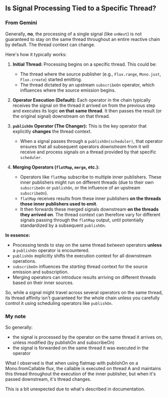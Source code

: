 




## Is Signal Processing Tied to a Specific Thread?



### From Gemini

Generally, **no**, the processing of a single signal (like `onNext`) is not guaranteed to stay on the same thread throughout an entire reactive chain by default. The thread context can change.

Here's how it typically works:

1.  **Initial Thread:** Processing begins on a specific thread. This could be:
    *   The thread where the source publisher (e.g., `Flux.range`, `Mono.just`, `Flux.create`) started emitting.
    *   The thread dictated by an upstream `subscribeOn` operator, which influences where the source emission begins.

2.  **Operator Execution (Default):** Each operator in the chain typically receives the signal on the thread it arrived on from the previous step and executes its logic **on that same thread**. It then passes the result (or the original signal) downstream on that thread.

3.  **`publishOn` Operator (The Changer):** This is the key operator that explicitly **changes** the thread context.
    *   When a signal passes through a `publishOn(scheduler)`, that operator ensures that all subsequent operators *downstream* from it will receive and process signals on a thread provided by that specific `scheduler`.

4.  **Merging Operators (`flatMap`, `merge`, etc.):**
    *   Operators like `flatMap` subscribe to multiple inner publishers. These inner publishers might run on different threads (due to their own `subscribeOn` or `publishOn`, or the influence of an upstream `subscribeOn`).
    *   `flatMap` receives results from these inner publishers **on the threads those inner publishers used to emit**.
    *   It then forwards these merged signals downstream **on the threads they arrived on**. The thread context can therefore vary for different signals passing through the `flatMap` output, until potentially standardized by a subsequent `publishOn`.

**In essence:**

*   Processing tends to stay on the same thread *between* operators **unless** a `publishOn` operator is encountered.
*   `publishOn` explicitly shifts the execution context for all downstream operations.
*   `subscribeOn` influences the *starting* thread context for the source emission and subscription.
*   Merging operators can introduce results arriving on different threads based on their inner sources.

So, while a signal might travel across several operators on the same thread, its thread affinity isn't guaranteed for the whole chain unless you carefully control it using scheduling operators like `publishOn`.

### My note

So generally:

* the signal is processed by the operator on the same thread it arrives on, unless modified (by publishOn and subscribeOn)
* the signal is forwarded on the same thread it was executed in the operator

What I observed is that when using flatmap with publishOn on a Mono.fromCallable flux, the callable is executed on thread A and maintains this thread throughout the execution of the inner publisher, but when it's passed downstream, it's thread changes.

This is a bit unexpected due to what's described in documentation.